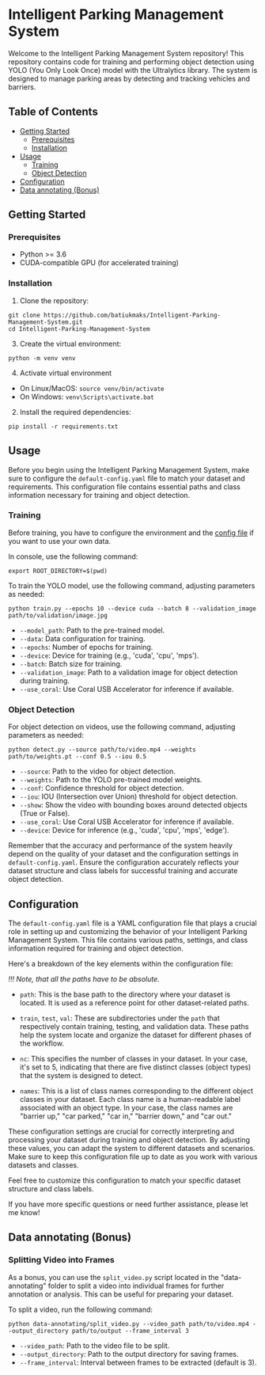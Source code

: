 # Intelligent Parking Management System

Welcome to the Intelligent Parking Management System repository! This repository contains code for training and performing object detection using YOLO (You Only Look Once) model with the Ultralytics library. The system is designed to manage parking areas by detecting and tracking vehicles and barriers.

## Table of Contents

- [Getting Started](#getting-started)
  - [Prerequisites](#prerequisites)
  - [Installation](#installation)
- [Usage](#usage)
  - [Training](#training)
  - [Object Detection](#object-detection)
- [Configuration](#configuration)
- [Data annotating (Bonus)](#data-annotating-bonus)

## Getting Started

### Prerequisites

- Python >= 3.6
- CUDA-compatible GPU (for accelerated training)

### Installation

1. Clone the repository:
```
git clone https://github.com/batiukmaks/Intelligent-Parking-Management-System.git
cd Intelligent-Parking-Management-System
```

3. Create the virtual environment:
```
python -m venv venv
```

4. Activate virtual environment
- On Linux/MacOS: ```source venv/bin/activate```
- On Windows: ```venv\Scripts\activate.bat```


2. Install the required dependencies:
```
pip install -r requirements.txt
```

## Usage

Before you begin using the Intelligent Parking Management System, make sure to configure the `default-config.yaml` file to match your dataset and requirements. This configuration file contains essential paths and class information necessary for training and object detection.

### Training
Before training, you have to configure the environment and the [config file](#configuration) if you want to use your own data. 

In console, use the following command:
```
export ROOT_DIRECTORY=$(pwd) 
```

To train the YOLO model, use the following command, adjusting parameters as needed:
```
python train.py --epochs 10 --device cuda --batch 8 --validation_image path/to/validation/image.jpg
```

- `--model_path`: Path to the pre-trained model.
- `--data`: Data configuration for training.
- `--epochs`: Number of epochs for training.
- `--device`: Device for training (e.g., 'cuda', 'cpu', 'mps').
- `--batch`: Batch size for training.
- `--validation_image`: Path to a validation image for object detection during training.
- `--use_coral`: Use Coral USB Accelerator for inference if available.

### Object Detection

For object detection on videos, use the following command, adjusting parameters as needed:
```
python detect.py --source path/to/video.mp4 --weights path/to/weights.pt --conf 0.5 --iou 0.5
```

- `--source`: Path to the video for object detection.
- `--weights`: Path to the YOLO pre-trained model weights.
- `--conf`: Confidence threshold for object detection.
- `--iou`: IOU (Intersection over Union) threshold for object detection.
- `--show`: Show the video with bounding boxes around detected objects (True or False).
- `--use_coral`: Use Coral USB Accelerator for inference if available.
- `--device`: Device for inference (e.g., 'cuda', 'cpu', 'mps', 'edge').

Remember that the accuracy and performance of the system heavily depend on the quality of your dataset and the configuration settings in `default-config.yaml`. Ensure the configuration accurately reflects your dataset structure and class labels for successful training and accurate object detection.


## Configuration

The `default-config.yaml` file is a YAML configuration file that plays a crucial role in setting up and customizing the behavior of your Intelligent Parking Management System. This file contains various paths, settings, and class information required for training and object detection.

Here's a breakdown of the key elements within the configuration file:

_!!! Note, that all the paths have to be absolute._
- `path`: This is the base path to the directory where your dataset is located. It is used as a reference point for other dataset-related paths.

- `train`, `test`, `val`: These are subdirectories under the `path` that respectively contain training, testing, and validation data. These paths help the system locate and organize the dataset for different phases of the workflow.

- `nc`: This specifies the number of classes in your dataset. In your case, it's set to 5, indicating that there are five distinct classes (object types) that the system is designed to detect.

- `names`: This is a list of class names corresponding to the different object classes in your dataset. Each class name is a human-readable label associated with an object type. In your case, the class names are "barrier up," "car parked," "car in," "barrier down," and "car out."

These configuration settings are crucial for correctly interpreting and processing your dataset during training and object detection. By adjusting these values, you can adapt the system to different datasets and scenarios. Make sure to keep this configuration file up to date as you work with various datasets and classes.

Feel free to customize this configuration to match your specific dataset structure and class labels.

If you have more specific questions or need further assistance, please let me know!

## Data annotating (Bonus)
### Splitting Video into Frames

As a bonus, you can use the `split_video.py` script located in the "data-annotating" folder to split a video into individual frames for further annotation or analysis. This can be useful for preparing your dataset.

To split a video, run the following command:
```
python data-annotating/split_video.py --video_path path/to/video.mp4 --output_directory path/to/output --frame_interval 3
```

- `--video_path`: Path to the video file to be split.
- `--output_directory`: Path to the output directory for saving frames.
- `--frame_interval`: Interval between frames to be extracted (default is 3).

